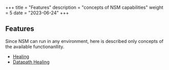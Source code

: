 +++
title = "Features"
description = "concepts of NSM capabilities"
weight = 5
date = "2023-06-24"
+++

## Features

Since NSM can run in any environment, here is described only concepts of the available functionanllity.

- [Healing](../features/healing)
- [Datapath Healing](../features/datapath_healing)